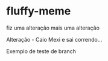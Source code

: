 # fluffy-meme 

fiz uma alteração
mais uma alteração

Alteração - Caio
Mexi e sai correndo...



Exemplo de teste de branch

